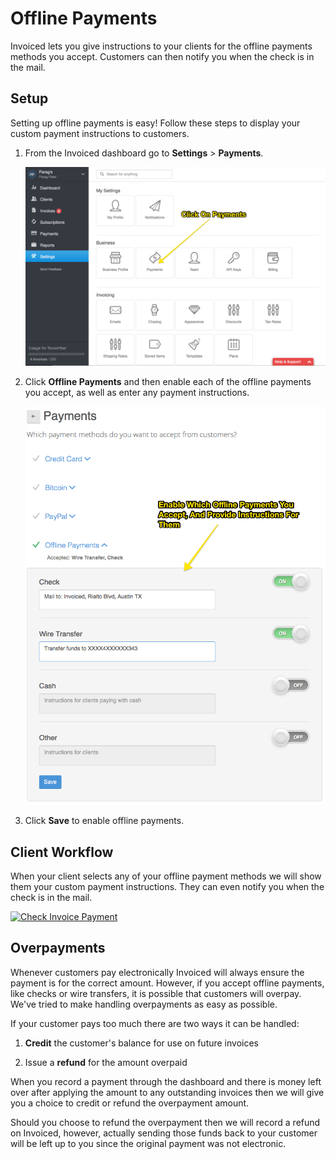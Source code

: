 # Offline Payments

Invoiced lets you give instructions to your clients for the offline payments methods you accept. Customers can then notify you when the check is in the mail.

## Setup

Setting up offline payments is easy! Follow these steps to display your custom payment instructions to customers.

1. From the Invoiced dashboard go to **Settings** > **Payments**.

   [![Online Payments](../img/invoice-online-payments.png)](../img/invoice-online-payments.png)

2. Click **Offline Payments** and then enable each of the offline payments you accept, as well as enter any payment instructions.

   [![Enable Offline Payments Instructions](../img/invoice-offline-payment-enable.png)](../img/invoice-offline-payment-enable.png)

3. Click **Save** to enable offline payments.

## Client Workflow

When your client selects any of your offline payment methods we will show them your custom payment instructions. They can even notify you when the check is in the mail.

[![Check Invoice Payment](/docs/img/check-invoice-payment.png)](/docs/img/check-invoice-payment.png)

## Overpayments

Whenever customers pay electronically Invoiced will always ensure the payment is for the correct amount. However, if you accept offline payments, like checks or wire transfers, it is possible that customers will overpay. We've tried to make handling overpayments as easy as possible.

If your customer pays too much there are two ways it can be handled:

1. **Credit** the customer's balance for use on future invoices

2. Issue a **refund** for the amount overpaid

When you record a payment through the dashboard and there is money left over after applying the amount to any outstanding invoices then we will give you a choice to credit or refund the overpayment amount.

Should you choose to refund the overpayment then we will record a refund on Invoiced, however, actually sending those funds back to your customer will be left up to you since the original payment was not electronic.